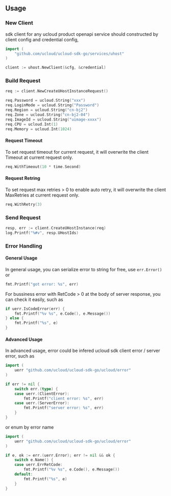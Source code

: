 ## Usage

### New Client

sdk client for any ucloud product openapi service should constructed by client config and credential config,

```go
import (
    "github.com/ucloud/ucloud-sdk-go/services/uhost"
)

client := uhost.NewClient(&cfg, &credential)
```

### Build Request

```go
req := client.NewCreateUHostInstanceRequest()

req.Password = ucloud.String("xxx")
req.LoginMode = ucloud.String("Password")
req.Region = ucloud.String("cn-bj2")
req.Zone = ucloud.String("cn-bj2-04")
req.ImageId = ucloud.String("uimage-xxxx")
req.CPU = ucloud.Int(1)
req.Memory = ucloud.Int(1024)
```

#### Request Timeout

To set request timeout for current request, it will overwrite the client Timeout at current request only.

```go
req.WithTimeout(10 * time.Second)
```

#### Request Retring

To set request max retries > 0 to enable auto retry, it will overwrite the client MaxRetries at current request only.

```go
req.WithRetry(3)
```

### Send Request

```go
resp, err := client.CreateUHostInstance(req)
log.Printf("%#v", resp.UHostIds)
```

### Error Handling

#### General Usage

In general usage, you can serialize error to string for free, use ``err.Error()`` or

```go
fmt.Printf("got error: %s", err)
```

For bussiness error with RetCode > 0 at the body of server response, you can check it easily, such as

```go
if uerr.IsCodeError(err) {
    fmt.Printf("%v %s", e.Code(), e.Message())
} else {
    fmt.Printf("%s", e)
}
```

#### Advanced Usage

In advanced usage, error could be infered ucloud sdk client error / server error, such as

```go
import (
    uerr "github.com/ucloud/ucloud-sdk-go/ucloud/error"
)

if err != nil {
    switch err.(type) {
    case uerr.(ClientError):
        fmt.Printf("client error: %s", err)
    case uerr.(ServerError):
        fmt.Printf("server error: %s", err)
    }
}
```

or enum by error name

```go
import (
    uerr "github.com/ucloud/ucloud-sdk-go/ucloud/error"
)

if e, ok := err.(uerr.Error); err != nil && ok {
    switch e.Name() {
    case uerr.ErrRetCode:
        fmt.Printf("%v %s", e.Code(), e.Message())
    default:
        fmt.Printf("%s", e)
    }
}
```
